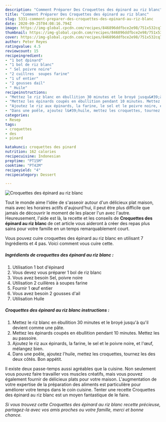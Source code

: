 ```yaml
---
description: "Comment Préparer Des Croquettes des épinard au riz blanc"
title: "Comment Préparer Des Croquettes des épinard au riz blanc"
slug: 5331-comment-preparer-des-croquettes-des-epinard-au-riz-blanc
date: 2020-09-25T04:08:16.794Z
image: https://img-global.cpcdn.com/recipes/846896ddfbce2e98/751x532cq70/croquettes-des-epinard-au-riz-blanc-photo-principale-de-la-recette.jpg
thumbnail: https://img-global.cpcdn.com/recipes/846896ddfbce2e98/751x532cq70/croquettes-des-epinard-au-riz-blanc-photo-principale-de-la-recette.jpg
cover: https://img-global.cpcdn.com/recipes/846896ddfbce2e98/751x532cq70/croquettes-des-epinard-au-riz-blanc-photo-principale-de-la-recette.jpg
author: Peter Reyes
ratingvalue: 4.5
reviewcount: 15
recipeingredient:
- "1 bot dpinard"
- "1 bol de riz blanc"
- " Sel poivre noire"
- "2 cuillres  soupes farine"
- "1 uf entier"
- "2 gousses dail"
- " Huile"
recipeinstructions:
- "Mettez le riz blanc en ébullition 30 minutes et le broyé jusqu&#39;à qu&#39;il devient comme une pâte."
- "Mettez les épinards coupés en ébullition pendant 10 minutes. Mettez les au passoire."
- "Ajoutez le riz aux épinards, la farine, le sel et le poivre noire, et l&#39;œuf, mélangez bien."
- "Dans une poêle, ajoutez l&#39;huile, mettez les croquettes, tournez les des deux côtés. Bon appétit."
categories:
- Resep
tags:
- croquettes
- des
- pinard

katakunci: croquettes des pinard 
nutrition: 162 calories
recipecuisine: Indonesian
preptime: "PT15M"
cooktime: "PT42M"
recipeyield: "4"
recipecategory: Dessert

---
```



![Croquettes des épinard au riz blanc](https://img-global.cpcdn.com/recipes/846896ddfbce2e98/751x532cq70/croquettes-des-epinard-au-riz-blanc-photo-principale-de-la-recette.jpg)

Tout le monde aime l'idée de s'asseoir autour d'un délicieux plat maison, mais avec les horaires actifs d'aujourd'hui, il peut être plus difficile que jamais de découvrir le moment de les placer l'un avec l'autre. Heureusement, l'aide est là, la recette et les conseils de <strong> Croquettes des épinard au riz blanc </strong> de cet article vous aideront à créer des repas plus sains pour votre famille en un temps remarquablement court.

<!--inarticleads1-->

Vous pouvez cuire croquettes des épinard au riz blanc en utilisant 7 Ingrédients et 4 pas. Voici comment vous cuire cette.

##### Ingrédients de croquettes des épinard au riz blanc :

1. Utilisation 1 bot d&#39;épinard
1. Vous devez vous préparer 1 bol de riz blanc
1. Vous avez besoin  Sel, poivre noire
1. Utilisation 2 cuillères à soupes farine
1. Fournir 1 œuf entier
1. Vous avez besoin 2 gousses d&#39;ail
1. Utilisation  Huile




<!--inarticleads2-->

##### Croquettes des épinard au riz blanc instructions :

1. Mettez le riz blanc en ébullition 30 minutes et le broyé jusqu&#39;à qu&#39;il devient comme une pâte.
1. Mettez les épinards coupés en ébullition pendant 10 minutes. Mettez les au passoire.
1. Ajoutez le riz aux épinards, la farine, le sel et le poivre noire, et l&#39;œuf, mélangez bien.
1. Dans une poêle, ajoutez l&#39;huile, mettez les croquettes, tournez les des deux côtés. Bon appétit.




<!--inarticleads1-->

<p>
Il existe deux passe-temps aussi agréables que la cuisine. Non seulement vous pouvez faire travailler vos muscles créatifs, mais vous pouvez également fournir de délicieux plats pour votre maison. L'augmentation de votre expertise de la préparation des aliments est particulière pour améliorer votre temps dans le coin cuisine. Tenter une recette Croquettes des épinard au riz blanc est un moyen fantastique de le faire.
</p>

<p>
<i>Si vous trouvez cette Croquettes des épinard au riz blanc recette précieuse, partagez-la avec vos amis proches ou votre famille, merci et bonne chance.</i>
</p>
